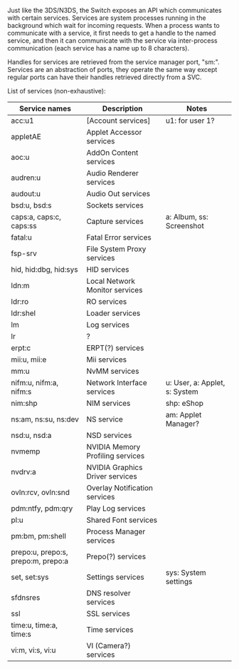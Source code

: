 Just like the 3DS/N3DS, the Switch exposes an API which communicates
with certain services. Services are system processes running in the
background which wait for incoming requests. When a process wants to
communicate with a service, it first needs to get a handle to the named
service, and then it can communicate with the service via inter-process
communication (each service has a name up to 8 characters).

Handles for services are retrieved from the service manager port, "sm:".
Services are an abstraction of ports, they operate the same way except
regular ports can have their handles retrieved directly from a SVC.

List of services
(non-exhaustive):

| Service names                      | Description                      | Notes                         |
| ---------------------------------- | -------------------------------- | ----------------------------- |
| acc:u1                             | \[Account services\]             | u1: for user 1?               |
| appletAE                           | Applet Accessor services         |                               |
| aoc:u                              | AddOn Content services           |                               |
| audren:u                           | Audio Renderer services          |                               |
| audout:u                           | Audio Out services               |                               |
| bsd:u, bsd:s                       | Sockets services                 |                               |
| caps:a, caps:c, caps:ss            | Capture services                 | a: Album, ss: Screenshot      |
| fatal:u                            | Fatal Error services             |                               |
| fsp-srv                            | File System Proxy services       |                               |
| hid, hid:dbg, hid:sys              | HID services                     |                               |
| ldn:m                              | Local Network Monitor services   |                               |
| ldr:ro                             | RO services                      |                               |
| ldr:shel                           | Loader services                  |                               |
| lm                                 | Log services                     |                               |
| lr                                 | ?                                |                               |
| erpt:c                             | ERPT(?) services                 |                               |
| mii:u, mii:e                       | Mii services                     |                               |
| mm:u                               | NvMM services                    |                               |
| nifm:u, nifm:a, nifm:s             | Network Interface services       | u: User, a: Applet, s: System |
| nim:shp                            | NIM services                     | shp: eShop                    |
| ns:am, ns:su, ns:dev               | NS service                       | am: Applet Manager?           |
| nsd:u, nsd:a                       | NSD services                     |                               |
| nvmemp                             | NVIDIA Memory Profiling services |                               |
| nvdrv:a                            | NVIDIA Graphics Driver services  |                               |
| ovln:rcv, ovln:snd                 | Overlay Notification services    |                               |
| pdm:ntfy, pdm:qry                  | Play Log services                |                               |
| pl:u                               | Shared Font services             |                               |
| pm:bm, pm:shell                    | Process Manager services         |                               |
| prepo:u, prepo:s, prepo:m, prepo:a | Prepo(?) services                |                               |
| set, set:sys                       | Settings services                | sys: System settings          |
| sfdnsres                           | DNS resolver services            |                               |
| ssl                                | SSL services                     |                               |
| time:u, time:a, time:s             | Time services                    |                               |
| vi:m, vi:s, vi:u                   | VI (Camera?) services            |                               |
